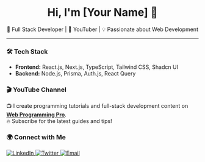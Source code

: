 <h1 align="center">Hi, I'm [Your Name] 👋</h1>  

<p align="center">
🚀 Full Stack Developer | 🎥 YouTuber | 💡 Passionate about Web Development  
</p>  

---

### 🛠 Tech Stack  
- **Frontend:** React.js, Next.js, TypeScript, Tailwind CSS, Shadcn UI  
- **Backend:** Node.js, Prisma, Auth.js, React Query  

### 🎬 YouTube Channel  
📺 I create programming tutorials and full-stack development content on **[Web Programming Pro](https://www.youtube.com/@WebProgrammingPro)**.  
🔥 Subscribe for the latest guides and tips!  

### 🌍 Connect with Me  
<p align="left">
<a href="https://linkedin.com/in/yourprofile" target="_blank">
  <img src="https://img.shields.io/badge/LinkedIn-0A66C2?style=for-the-badge&logo=linkedin&logoColor=white" alt="LinkedIn"/>
</a>
<a href="https://twitter.com/yourprofile" target="_blank">
  <img src="https://img.shields.io/badge/Twitter-1DA1F2?style=for-the-badge&logo=twitter&logoColor=white" alt="Twitter"/>
</a>
<a href="mailto:your.email@example.com">
  <img src="https://img.shields.io/badge/Email-D14836?style=for-the-badge&logo=gmail&logoColor=white" alt="Email"/>
</a>
</p>  
